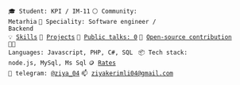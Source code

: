 <code>🎓 Student: KPI / IM-11</code>
<code>⚪ Community: Metarhia</code>
<code>👷 Speciality: Software engineer / Backend</code><br>
<code>💡 [Skills](SKILLS.md)</code>
<code>🧻 [Projects](PROJECTS.md)</code>
<code>📢 [Public talks: 0](TALKS.md)</code>
<code>👀 [Open-source contribution](CONTRIBUTION.md)</code><br>
<code>🧑‍💻 Languages: Javascript, PHP, C#, SQL </code>
<code>📦 Tech stack: node.js, MySql, Ms Sql</code>
<code>🪙 [Rates](RATES.md)</code><br>
<code>💬 telegram: [@ziya_04](https://telegram.me/ziya_04)</code>
<code>📫 [ziyakerimli04@gmail.com](mailto:ziyakerimli04@gmail.com)</code>
